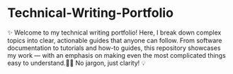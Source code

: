 # Technical-Writing-Portfolio
✨ Welcome to my technical writing portfolio! Here, I break down complex topics into clear, actionable guides that anyone can follow. From software documentation to tutorials and how-to guides, this repository showcases my work — with an emphasis on making even the most complicated things easy to understand.👌🏾 No jargon, just clarity! 💡
